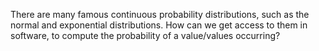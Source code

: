 
There are many famous continuous probability distributions, such as the
normal and exponential distributions.  How can we get access to them in
software, to compute the probability of a value/values occurring?
